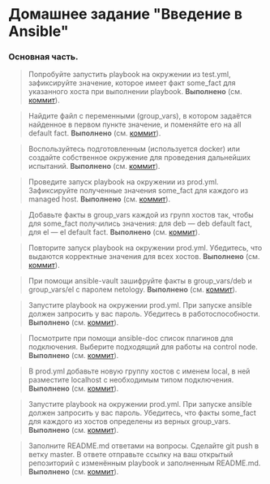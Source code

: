 # Домашнее задание "Введение в Ansible"

### Основная часть.

> Попробуйте запустить playbook на окружении из test.yml, зафиксируйте значение, которое имеет факт some_fact для указанного хоста при выполнении playbook.
**Выполнено** (см. [коммит](https://github.com/ipodovalov/devops-netology/commit/5746581)).

> Найдите файл с переменными (group_vars), в котором задаётся найденное в первом пункте значение, и поменяйте его на all default fact.
**Выполнено** (см. [коммит](https://github.com/ipodovalov/devops-netology/commit/)).

> Воспользуйтесь подготовленным (используется docker) или создайте собственное окружение для проведения дальнейших испытаний.
**Выполнено** (см. [коммит](https://github.com/ipodovalov/devops-netology/commit/)).

> Проведите запуск playbook на окружении из prod.yml. Зафиксируйте полученные значения some_fact для каждого из managed host.
**Выполнено** (см. [коммит](https://github.com/ipodovalov/devops-netology/commit/)).

> Добавьте факты в group_vars каждой из групп хостов так, чтобы для some_fact получились значения: для deb — deb default fact, для el — el default fact.
**Выполнено** (см. [коммит](https://github.com/ipodovalov/devops-netology/commit/)).

> Повторите запуск playbook на окружении prod.yml. Убедитесь, что выдаются корректные значения для всех хостов.
**Выполнено** (см. [коммит](https://github.com/ipodovalov/devops-netology/commit/)).

> При помощи ansible-vault зашифруйте факты в group_vars/deb и group_vars/el с паролем netology.
**Выполнено** (см. [коммит](https://github.com/ipodovalov/devops-netology/commit/)).

> Запустите playbook на окружении prod.yml. При запуске ansible должен запросить у вас пароль. Убедитесь в работоспособности.
**Выполнено** (см. [коммит](https://github.com/ipodovalov/devops-netology/commit/)).

> Посмотрите при помощи ansible-doc список плагинов для подключения. Выберите подходящий для работы на control node.
**Выполнено** (см. [коммит](https://github.com/ipodovalov/devops-netology/commit/)).

> В prod.yml добавьте новую группу хостов с именем local, в ней разместите localhost с необходимым типом подключения.
**Выполнено** (см. [коммит](https://github.com/ipodovalov/devops-netology/commit/)).

> Запустите playbook на окружении prod.yml. При запуске ansible должен запросить у вас пароль. Убедитесь, что факты some_fact для каждого из хостов определены из верных group_vars.
**Выполнено** (см. [коммит](https://github.com/ipodovalov/devops-netology/commit/)).

> Заполните README.md ответами на вопросы. Сделайте git push в ветку master. В ответе отправьте ссылку на ваш открытый репозиторий с изменённым playbook и заполненным README.md.
**Выполнено** (см. [коммит](https://github.com/ipodovalov/devops-netology/commit/)).

